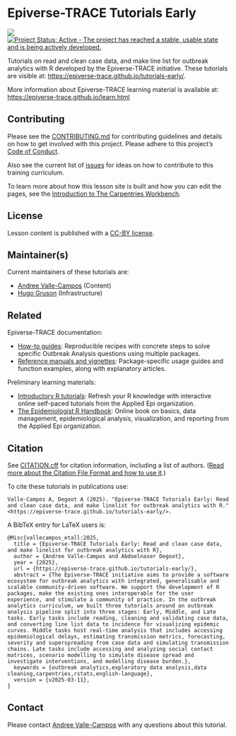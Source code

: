 
<!-- README.md is generated from README.Rmd. Please edit that file -->

# Epiverse-TRACE Tutorials Early

<!-- badges: start -->

[![](https://img.shields.io/badge/lifecycle-stable-brightgreen.svg)](https://lifecycle.r-lib.org/articles/stages.html#stable)
[![Project Status: Active - The project has reached a stable, usable
state and is being actively
developed.](https://www.repostatus.org/badges/latest/active.svg)](https://www.repostatus.org/#active)
<!-- badges: end -->

Tutorials on read and clean case data, and make line list for outbreak
analytics with R developed by the Epiverse-TRACE initiative. These
tutorials are visible at:
<https://epiverse-trace.github.io/tutorials-early/>.

More information about Epiverse-TRACE learning material is available at:
<https://epiverse-trace.github.io/learn.html>

## Contributing

Please see the [CONTRIBUTING.md](CONTRIBUTING.md) for contributing
guidelines and details on how to get involved with this project. Please
adhere to this project’s [Code of Conduct](CODE_OF_CONDUCT.md).

Also see the current list of
[issues](https://github.com/epiverse-trace/tutorials-early/issues) for
ideas on how to contribute to this training curriculum.

To learn more about how this lesson site is built and how you can edit
the pages, see the [Introduction to The Carpentries
Workbench](https://carpentries.github.io/sandpaper-docs/).

<!-- ## Support -->
<!-- Please see our [Getting help guide](/.github/SUPPORT.md) for support. -->

## License

Lesson content is published with a [CC-BY license](LICENSE.md).

## Maintainer(s)

Current maintainers of these tutorials are:

- [Andree Valle-Campos](https://github.com/avallecam/) (Content)
- [Hugo Gruson](https://github.com/Bisaloo/) (Infrastructure)

<!--
Former maintainers:
&#10;- [Andree Valle-Campos](https://github.com/avallecam/) 
&#10;-->
<!--## Acknowledgements-->

## Related

Epiverse-TRACE documentation:

- [How-to guides](https://epiverse-trace.github.io/howto/): Reproducible
  recipes with concrete steps to solve specific Outbreak Analysis
  questions using multiple packages.
- [Reference manuals and
  vignettes](https://epiverse-trace.github.io/getting-started.html#epiverse-trace-packages):
  Package-specific usage guides and function examples, along with
  explanatory articles.

Preliminary learning materials:

- [Introductory R
  tutorials](https://appliedepi.org/resources/tutorials.html): Refresh
  your R knowledge with interactive online self-paced tutorials from the
  Applied Epi organization.
- [The Epidemiologist R
  Handbook](https://www.epirhandbook.com/en/index.html): Online book on
  basics, data management, epidemiological analysis, visualization, and
  reporting from the Applied Epi organization.

## Citation

See [CITATION.cff](CITATION.cff) for citation information, including a
list of authors. ([Read more about the Citation File Format and how to
use it](https://citation-file-format.github.io/).)

To cite these tutorials in publications use:

    Valle-Campos A, Degoot A (2025). "Epiverse-TRACE Tutorials Early: Read
    and clean case data, and make linelist for outbreak analytics with R."
    <https://epiverse-trace.github.io/tutorials-early/>.

A BibTeX entry for LaTeX users is:

    @Misc{vallecampos_etall:2025,
      title = {Epiverse-TRACE Tutorials Early: Read and clean case data, and make linelist for outbreak analytics with R},
      author = {Andree Valle-Campos and Abdoelnaser Degoot},
      year = {2025},
      url = {https://epiverse-trace.github.io/tutorials-early/},
      abstract = {The Epiverse-TRACE initiative aims to provide a software ecosystem for outbreak analytics with integrated, generalisable and scalable community-driven software. We support the development of R packages, make the existing ones interoperable for the user experience, and stimulate a community of practice. In the outbreak analytics curriculum, we built three tutorials around an outbreak analysis pipeline split into three stages: Early, Middle, and Late tasks. Early tasks include reading, cleaning and validating case data, and converting line list data to incidence for visualizing epidemic curves. Middle tasks host real-time analysis that includes accessing epidemiological delays, estimating transmission metrics, forecasting, severity and superspreading from case data and simulating transmission chains. Late tasks include accessing and analyzing social contact matrices, scenario modelling to simulate disease spread and investigate interventions, and modelling disease burden.},
      keywords = {outbreak analytics,exploratory data analysis,data cleaning,carpentries,rstats,english-language},
      version = {v2025-03-11},
    }

## Contact

Please contact [Andree
Valle-Campos](mailto:andree.valle-campos@lshtm.ac.uk) with any questions
about this tutorial.
